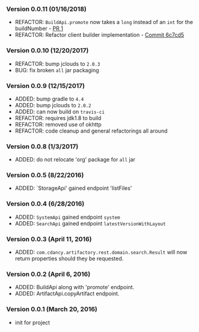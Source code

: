 ### Version 0.0.11 (01/16/2018)
* REFACTOR: `BuildApi.promote` now takes a `long` instead of an `int` for the buildNumber - [PR 1](https://github.com/cdancy/artifactory-rest/pull/1)
* REFACTOR: Refactor client builder implementation - [Commit 6c7cd5](https://github.com/cdancy/artifactory-rest/commit/6c7cd51bd99fc8e0cd4e452bc9f0b1afb1fe97a3)

### Version 0.0.10 (12/20/2017)
* REFACTOR: bump jclouds to `2.0.3`
* BUG: fix broken `all` jar packaging

### Version 0.0.9 (12/15/2017) 
* ADDED: bump gradle to `4.4`
* ADDED: bump jclouds to `2.0.2`
* ADDED: can now build on `travis-ci`
* REFACTOR: requires jdk1.8 to build
* REFACTOR: removed use of okhttp
* REFACTOR: code cleanup and general refactorings all around

### Version 0.0.8 (1/3/2017) 
* ADDED: do not relocate 'org' package for `all` jar

### Version 0.0.5 (8/22/2016)
* ADDED: `StorageApi' gained endpoint 'listFiles'

### Version 0.0.4 (6/28/2016)
* ADDED: `SystemApi` gained endpoint `system`
* ADDED: `SearchApi` gained endpoint `latestVersionWithLayout`

### Version 0.0.3 (April 11, 2016)
* ADDED: `com.cdancy.artifactory.rest.domain.search.Result` will now return properties should they be requested.

### Version 0.0.2 (April 6, 2016)
* ADDED: BuildApi along with 'promote' endpoint.
* ADDED: ArtifactApi.copyArtifact endpoint.

### Version 0.0.1 (March 20, 2016)
* init for project
